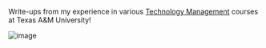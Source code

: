Write-ups from my experience in various [Technology Management](https://catalog.tamu.edu/undergraduate/course-descriptions/tcmg/) courses at Texas A&M University!

![image](https://user-images.githubusercontent.com/99063625/154530477-5add0071-1690-412f-82d5-2597673a4d04.png)
